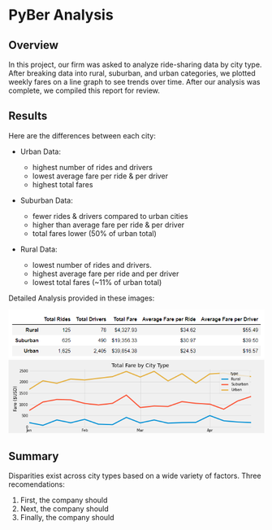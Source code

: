 # PyBer Analysis

## Overview

In this project, our firm was asked to analyze ride-sharing data by city type. After breaking data into rural, suburban, and urban categories, we plotted weekly fares on a line graph to see trends over time. After our analysis was complete, we compiled this report for review.

## Results

Here are the differences between each city:

* Urban Data: 
  * highest number of rides and drivers
  * lowest average fare per ride & per driver
  * highest total fares

* Suburban Data: 
  * fewer rides & drivers compared to urban cities
  * higher than average fare per ride & per driver 
  * total fares lower (50% of urban total)

* Rural Data: 
  * lowest number of rides and drivers. 
  * highest average fare per ride and per driver
  * lowest total fares (~11% of urban total)

Detailed Analysis provided in these images:

<img src="analysis/pyber_summary.png"/>

<img src="analysis/PyBer_fare_summary.png"/>

## Summary

Disparities exist across city types based on a wide variety of factors. Three recomendations:
1. First, the company should
1. Next, the company should
1. Finally, the company should
